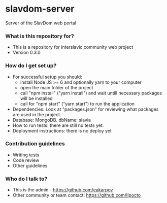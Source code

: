 # slavdom-server
Server of the SlavDom web portal

### What is this repository for? ###

* This is a repository for interslavic community web project
* Version 0.3.0

### How do I get set up? ###

* For successful setup you should:
  * install Node JS >= 6 and optionally yarn to your computer
  * open the main folder of the project
  * call "npm install" ("yarn install") and wait untill necessary packages will be installed
  * call for "npm start" ("yarn start") to run the application
* Dependencies: Look at "packages.json" for reviewing what packages are used in the project.
* Database: MongoDB. dbName: slavia
* How to run tests: there are still no tests yet.
* Deployment instructions: there is no deploy yet

### Contribution guidelines ###

* Writing tests
* Code review
* Other guidelines

### Who do I talk to? ###

* This is the admin - https://github.com/eakarpov
* Other community or team contact: https://github.com/IIpocto

